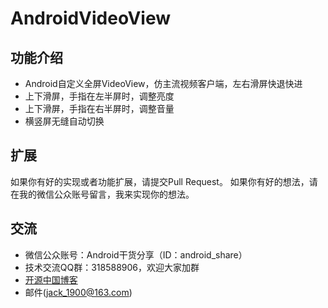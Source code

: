 AndroidVideoView
================


## 功能介绍
* Android自定义全屏VideoView，仿主流视频客户端，左右滑屏快退快进
* 上下滑屏，手指在左半屏时，调整亮度
* 上下滑屏，手指在右半屏时，调整音量
* 横竖屏无缝自动切换

## 扩展
如果你有好的实现或者功能扩展，请提交Pull Request。
如果你有好的想法，请在我的微信公众账号留言，我来实现你的想法。

## 交流
* 微信公众账号：Android干货分享（ID：android_share）
* 技术交流QQ群：318588906，欢迎大家加群
* [开源中国博客](http://my.oschina.net/jack1900/blog)
* 邮件(jack_1900@163.com)
